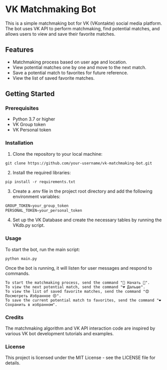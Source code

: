 # VK Matchmaking Bot

This is a simple matchmaking bot for VK (VKontakte) social media platform. The bot uses VK API to perform matchmaking, find potential matches, and allows users to view and save their favorite matches.

## Features

- Matchmaking process based on user age and location.
- View potential matches one by one and move to the next match.
- Save a potential match to favorites for future reference.
- View the list of saved favorite matches.

## Getting Started

### Prerequisites

- Python 3.7 or higher
- VK Group token
- VK Personal token

### Installation

1. Clone the repository to your local machine:

```git clone https://github.com/your-username/vk-matchmaking-bot.git```

2.  Install the required libraries:

```pip install -r requirements.txt```

3.  Create a .env file in the project root directory and add the following environment variables:

```python
GROUP_TOKEN=your_group_token
PERSONAL_TOKEN=your_personal_token
```

4.  Set up the VK Database and create the necessary tables by running the VKdb.py script.

### Usage

To start the bot, run the main script:

```python main.py```

Once the bot is running, it will listen for user messages and respond to commands.

    To start the matchmaking process, send the command "💓 Начать 💓".
    To view the next potential match, send the command "💔 Дальше".
    To view the list of saved favorite matches, send the command "😍 Посмотреть Избранное 😍".
    To save the current potential match to favorites, send the command "❤ Сохранить в избранном".

### Credits

The matchmaking algorithm and VK API interaction code are inspired by various VK bot development tutorials and examples.

### License

This project is licensed under the MIT License - see the LICENSE file for details.
